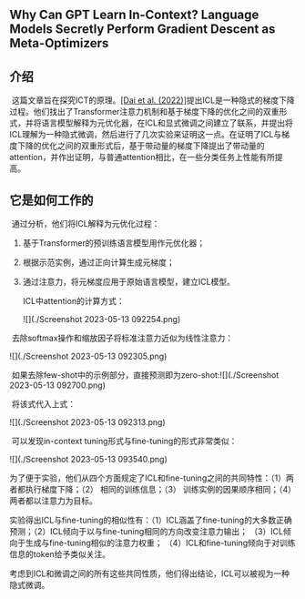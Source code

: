 ## Why Can GPT Learn In-Context? Language Models Secretly Perform Gradient Descent as Meta-Optimizers



## 介绍

​		这篇文章旨在探究ICT的原理。[\[Dai et al. (2022)\]](https://arxiv.org/abs/2212.10559)提出ICL是一种隐式的梯度下降过程。他们找出了Transformer注意力机制和基于梯度下降的优化之间的双重形式，并将语言模型解释为元优化器，在ICL和显式微调之间建立了联系，并提出将ICL理解为一种隐式微调，然后进行了几次实验来证明这一点。在证明了ICL与梯度下降的优化之间的双重形式后，基于带动量的梯度下降提出了带动量的attention，并作出证明，与普通attention相比，在一些分类任务上性能有所提高。

## 它是如何工作的

​		通过分析，他们将ICL解释为元优化过程：

1. 基于Transformer的预训练语言模型用作元优化器；

2. 根据示范实例，通过正向计算生成元梯度；

3. 通过注意力，将元梯度应用于原始语言模型，建立ICL模型。

   ICL中attention的计算方式：

   ![](./Screenshot 2023-05-13 092254.png)

​		去除softmax操作和缩放因子将标准注意力近似为线性注意力：

![](./Screenshot 2023-05-13 092305.png)

​		如果去除few-shot中的示例部分，直接预测即为zero-shot:![](./Screenshot 2023-05-13 092700.png)

​		将该式代入上式：

![](./Screenshot 2023-05-13 092313.png)

​		可以发现in-context tuning形式与fine-tuning的形式非常类似：

![](./Screenshot 2023-05-13 093540.png)

​		为了便于实验，他们从四个方面规定了ICL和fine-tuning之间的共同特性：（1）两者都执行梯度下降；（2） 相同的训练信息；（3） 训练实例的因果顺序相同；（4） 两者都以注意力为目标。

​		实验得出ICL与fine-tuning的相似性有：（1）ICL涵盖了fine-tuning的大多数正确预测；（2）ICL倾向于以与fine-tuning相同的方向改变注意力输出； （3）ICL倾向于生成与fine-tuning相似的注意力权重； （4）ICL和fine-tuning倾向于对训练信息的token给予类似关注。

​		考虑到ICL和微调之间的所有这些共同性质，他们得出结论，ICL可以被视为一种隐式微调。

